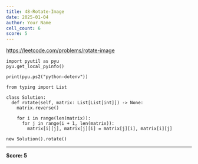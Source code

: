 ```yaml
---
title: 48-Rotate-Image
date: 2025-01-04
author: Your Name
cell_count: 6
score: 5
---
```


https://leetcode.com/problems/rotate-image


```
import pyutil as pyu
pyu.get_local_pyinfo()
```


```
print(pyu.ps2("python-dotenv"))
```


```
from typing import List
```


```
class Solution:
  def rotate(self, matrix: List[List[int]]) -> None:
    matrix.reverse()

    for i in range(len(matrix)):
      for j in range(i + 1, len(matrix)):
        matrix[i][j], matrix[j][i] = matrix[j][i], matrix[i][j]
```


```
new Solution().rotate()
```


---
**Score: 5**